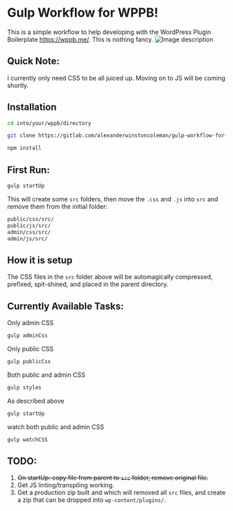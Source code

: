 # Gulp Workflow for WPPB!

This is a simple workflow to help developing with the WordPress Plugin Boilerplate <https://wppb.me/>. This is nothing fancy.
![Image description](https://wppb.me/wp-content/themes/petite-blanc/dist/images/idea@2x.png)

## Quick Note:
I currently only need CSS to be all juiced up. Moving on to JS will be coming shortly.

## Installation
```bash
cd into/your/wppb/directory
```

```bash
git clone https://gitlab.com/alexanderwinstoncoleman/gulp-workflow-for-wordpress-plugin-boilerplate.git
```

```bash
npm install
```
## First Run:
```bash
gulp startUp
```
This will create some ```src``` folders, then move the ```.css``` and ```.js``` into ```src``` and remove them from the initial folder:

```bash
public/css/src/
public/js/src/
admin/css/src/
admin/js/src/
```

## How it is setup

The CSS files in the ```src``` folder above will be automagically compressed, prefixed, spit-shined, and placed in the parent directory.

## Currently Available Tasks:

Only admin CSS
```bash
gulp adminCss
```
Only public CSS
```bash
gulp publicCss
```
Both public and admin CSS
```bash
gulp styles
```
As described above
```bash
gulp startUp
```

watch both public and admin CSS
```bash
gulp watchCSS
```

## TODO:

1. ~~On startUp: copy file from parent to ```src``` folder, remove original file.~~
2. Get JS linting/transpiling working.
3. Get a production zip built and which will removed all ```src``` files, and create a zip that can be dropped into ```wp-content/plugins/```.
